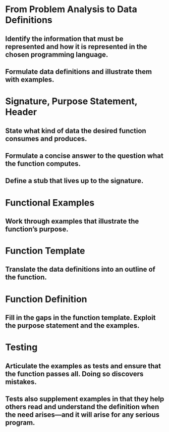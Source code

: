 # From Problem Analysis to Data Definitions
##  Identify the information that must be represented and how it is represented in the chosen programming language.
##  Formulate data definitions and illustrate them with examples.

# Signature, Purpose Statement, Header
##  State what kind of data the desired function consumes and produces.
##  Formulate a concise answer to the question what the function computes.
##  Define a stub that lives up to the signature.

# Functional Examples
##  Work through examples that illustrate the function’s purpose.

# Function Template
##  Translate the data definitions into an outline of the function.

# Function Definition
##  Fill in the gaps in the function template. Exploit the purpose statement and the examples.

# Testing
##  Articulate the examples as tests and ensure that the function passes all. Doing so discovers mistakes.
##  Tests also supplement examples in that they help others read and understand the definition when the need arises—and it will arise for any serious program.
